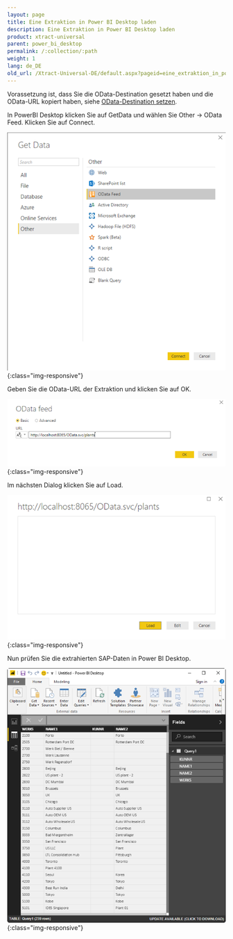 ```yaml
---
layout: page
title: Eine Extraktion in Power BI Desktop laden
description: Eine Extraktion in Power BI Desktop laden
product: xtract-universal
parent: power_bi_desktop
permalink: /:collection/:path
weight: 1
lang: de_DE
old_url: /Xtract-Universal-DE/default.aspx?pageid=eine_extraktion_in_power_bi_desktop_laden
---
```


Vorassetzung ist, dass Sie die OData-Destination gesetzt haben und die OData-URL kopiert haben, siehe [OData-Destination setzen](). 

In PowerBI Desktop klicken Sie auf GetData und wählen Sie Other -> OData Feed. Klicken Sie auf Connect. 

![xu_pbd_getodata](/img/content/xu_pbd_getodata.png){:class="img-responsive"}

Geben Sie die OData-URL der Extraktion und klicken Sie auf OK. 

![xu_pbd_url](/img/content/xu_pbd_url.png){:class="img-responsive"}

Im nächsten Dialog klicken Sie auf Load.

![xu_pbd_load](/img/content/xu_pbd_load.png){:class="img-responsive"}

Nun prüfen Sie die extrahierten SAP-Daten in Power BI Desktop. 

![xu_pbd_data](/img/content/xu_pbd_data.png){:class="img-responsive"}
